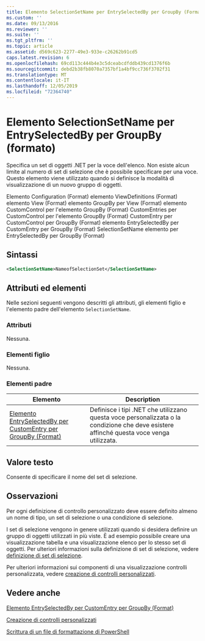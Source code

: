 ```yaml
---
title: Elemento SelectionSetName per EntrySelectedBy per GroupBy (Format) | Microsoft Docs
ms.custom: ''
ms.date: 09/13/2016
ms.reviewer: ''
ms.suite: ''
ms.tgt_pltfrm: ''
ms.topic: article
ms.assetid: d569c623-2277-49e3-933e-c26262b91cd5
caps.latest.revision: 6
ms.openlocfilehash: 69cd113c444b4e3c5dceabcdfddb439cd1376f6b
ms.sourcegitcommit: debd2b38fb8070a7357bf1a4bf9cc736f3702f31
ms.translationtype: MT
ms.contentlocale: it-IT
ms.lasthandoff: 12/05/2019
ms.locfileid: "72364740"
---
```

# <a name="selectionsetname-element-for-entryselectedby-for-groupby-format"></a>Elemento SelectionSetName per EntrySelectedBy per GroupBy (formato)

Specifica un set di oggetti .NET per la voce dell'elenco. Non esiste alcun limite al numero di set di selezione che è possibile specificare per una voce. Questo elemento viene utilizzato quando si definisce la modalità di visualizzazione di un nuovo gruppo di oggetti.

Elemento Configuration (Format) elemento ViewDefinitions (Format) elemento View (Format) elemento GroupBy per View (Format) elemento CustomControl per l'elemento GroupBy (Format) CustomEntries per CustomControl per l'elemento GroupBy (Format) CustomEntry per CustomControl per GroupBy (Format) elemento EntrySelectedBy per CustomEntry per GroupBy (Format) SelectionSetName elemento per EntrySelectedBy per GroupBy (Format)

## <a name="syntax"></a>Sintassi

```xml
<SelectionSetName>NameofSelectionSet</SelectionSetName>
```

## <a name="attributes-and-elements"></a>Attributi ed elementi

Nelle sezioni seguenti vengono descritti gli attributi, gli elementi figlio e l'elemento padre dell'elemento `SelectionSetName`.

### <a name="attributes"></a>Attributi

Nessuna.

### <a name="child-elements"></a>Elementi figlio

Nessuna.

### <a name="parent-elements"></a>Elementi padre

|Elemento|Description|
|-------------|-----------------|
|[Elemento EntrySelectedBy per CustomEntry per GroupBy (Format)](./entryselectedby-element-for-customentry-for-groupby-format.md)|Definisce i tipi .NET che utilizzano questa voce personalizzata o la condizione che deve esistere affinché questa voce venga utilizzata.|

## <a name="text-value"></a>Valore testo

Consente di specificare il nome del set di selezione.

## <a name="remarks"></a>Osservazioni

Per ogni definizione di controllo personalizzato deve essere definito almeno un nome di tipo, un set di selezione o una condizione di selezione.

I set di selezione vengono in genere utilizzati quando si desidera definire un gruppo di oggetti utilizzati in più viste. È ad esempio possibile creare una visualizzazione tabella e una visualizzazione elenco per lo stesso set di oggetti. Per ulteriori informazioni sulla definizione di set di selezione, vedere [definizione di set di selezione](./defining-selection-sets.md).

Per ulteriori informazioni sui componenti di una visualizzazione controlli personalizzata, vedere [creazione di controlli personalizzati](./creating-custom-controls.md).

## <a name="see-also"></a>Vedere anche

[Elemento EntrySelectedBy per CustomEntry per GroupBy (Format)](./entryselectedby-element-for-customentry-for-groupby-format.md)

[Creazione di controlli personalizzati](./creating-custom-controls.md)

[Scrittura di un file di formattazione di PowerShell](./writing-a-powershell-formatting-file.md)
